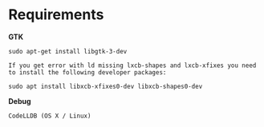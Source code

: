 # Requirements

**GTK**
```
sudo apt-get install libgtk-3-dev

If you get error with ld missing lxcb-shapes and lxcb-xfixes you need to install the following developer packages:

sudo apt install libxcb-xfixes0-dev libxcb-shapes0-dev
```

**Debug**
```
CodeLLDB (OS X / Linux)
```
